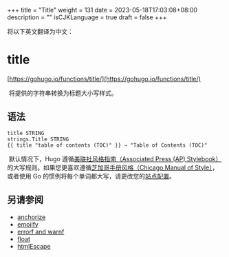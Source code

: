 +++
title = "Title"
weight = 131
date = 2023-05-18T17:03:08+08:00
description = ""
isCJKLanguage = true
draft = false
+++

将以下英文翻译为中文：
# title

[https://gohugo.io/functions/title/](https://gohugo.io/functions/title/)

​	将提供的字符串转换为标题大小写样式。  

## 语法

```
title STRING
strings.Title STRING
{{ title "table of contents (TOC)" }} → "Table of Contents (TOC)"
```

​	默认情况下，Hugo 遵循[美联社风格指南（Associated Press (AP) Stylebook）](https://www.apstylebook.com/)的大写规则。如果您更喜欢遵循[芝加哥手册风格（Chicago Manual of Style）](https://www.chicagomanualofstyle.org/home.html)，或者使用 Go 的惯例将每个单词都大写，请更改您的[站点配置](https://gohugo.io/getting-started/configuration/#configure-title-case)。

## 另请参阅

- [anchorize](https://gohugo.io/functions/anchorize/)
- [emojify](https://gohugo.io/functions/emojify/)
- [errorf and warnf](https://gohugo.io/functions/errorf/)
- [float](https://gohugo.io/functions/float/)
- [htmlEscape](https://gohugo.io/functions/htmlescape/)
